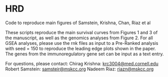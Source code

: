 # HRD
Code to reproduce main figures of Samstein, Krishna, Chan, Riaz et al

These scripts reproduce the main survival curves from Figures 1 and 3 of the manuscript, as well as the genomics analyses from Figure 2.
For all GSEA analyses, please use the rnk files as input to a Pre-Ranked analysis with seed = 150 to reproduce the leading edge plots shown
in the paper. The genes from the immunoregulatory gene set can be input as a text entry.

For questions, please contact:
Chirag Krishna: krc3004@med.cornell.edu
Robert Samstein: samsteir@mskcc.org
Nadeem Riaz: riazn@mskcc.org 

